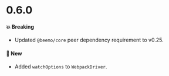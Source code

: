 # 0.6.0

#### 💥 Breaking

- Updated `@beemo/core` peer dependency requirement to v0.25.

#### 🚀 New

- Added `watchOptions` to `WebpackDriver`.
